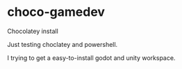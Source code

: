 # choco-gamedev
Chocolatey install

Just testing choclatey and powershell.

I trying to get a easy-to-install godot and unity workspace.
